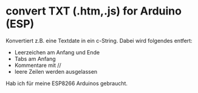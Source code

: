 # convert TXT (.htm,.js) for Arduino (ESP)

Konvertiert z.B. eine Textdate in ein c-String.
Dabei wird folgendes entfert:
* Leerzeichen am Anfang und Ende
* Tabs am Anfang
* Kommentare mit // 
* leere Zeilen werden ausgelassen

Hab ich für meine ESP8266 Arduinos gebraucht.
